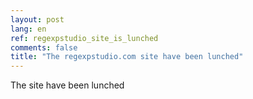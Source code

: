 ```yaml
---
layout: post
lang: en
ref: regexpstudio_site_is_lunched
comments: false
title: "The regexpstudio.com site have been lunched"
---
```


The site have been lunched

